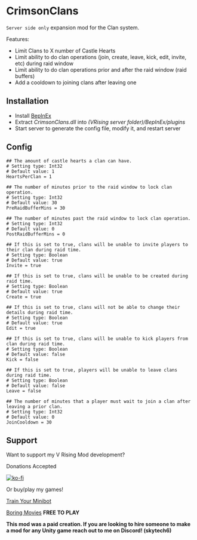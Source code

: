 # CrimsonClans
`Server side only` expansion mod for the Clan system.

Features:
- Limit Clans to X number of Castle Hearts
- Limit ability to do clan operations (join, create, leave, kick, edit, invite, etc) during raid window
- Limit ability to do clan operations prior and after the raid window (raid buffers)
- Add a cooldown to joining clans after leaving one

## Installation
* Install [BepInEx](https://v-rising.thunderstore.io/package/BepInEx/BepInExPack_V_Rising/)
* Extract _CrimsonClans.dll_ into _(VRising server folder)/BepInEx/plugins_
* Start server to generate the config file, modify it, and restart server

## Config

```
## The amount of castle hearts a clan can have.
# Setting type: Int32
# Default value: 1
HeartsPerClan = 1
```

```
## The number of minutes prior to the raid window to lock clan operation.
# Setting type: Int32
# Default value: 30
PreRaidBufferMins = 30

## The number of minutes past the raid window to lock clan operation.
# Setting type: Int32
# Default value: 0
PostRaidBufferMins = 0
```

```
## If this is set to true, clans will be unable to invite players to their clan during raid time.
# Setting type: Boolean
# Default value: true
Invite = true

## If this is set to true, clans will be unable to be created during raid time.
# Setting type: Boolean
# Default value: true
Create = true

## If this is set to true, clans will not be able to change their details during raid time.
# Setting type: Boolean
# Default value: true
Edit = true

## If this is set to true, clans will be unable to kick players from clan during raid time.
# Setting type: Boolean
# Default value: false
Kick = false

## If this is set to true, players will be unable to leave clans during raid time.
# Setting type: Boolean
# Default value: false
Leave = false
```

```
## The number of minutes that a player must wait to join a clan after leaving a prior clan.
# Setting type: Int32
# Default value: 0
JoinCooldown = 30
```

## Support

Want to support my V Rising Mod development? 

Donations Accepted

[![ko-fi](https://ko-fi.com/img/githubbutton_sm.svg)](https://ko-fi.com/skytech6)

Or buy/play my games! 

[Train Your Minibot](https://store.steampowered.com/app/713740/Train_Your_Minibot/) 

[Boring Movies](https://store.steampowered.com/app/1792500/Boring_Movies/) **FREE TO PLAY**

**This mod was a paid creation. If you are looking to hire someone to make a mod for any Unity game reach out to me on Discord! (skytech6)**
